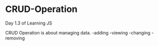 # CRUD-Operation
Day 1.3 of Learning JS

CRUD Operation is about managing data.
-adding
-viewing
-changing
-removing
